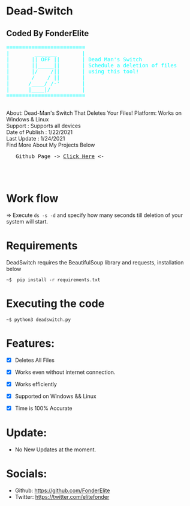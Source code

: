 # Dead-Switch
## Coded By FonderElite
<pre style="color:cyan">
=========================
|        _______        |
|       || OFF ||       | Dead Man's Switch 
|       ||_____||       | Schedule a deletion of files
|       |/    /||       | using this tool!
|       /    / ||       |
|      /____/ /-'       |
|      |____|/          |
=========================
     </pre>
About: Dead-Man's Switch That Deletes Your Files!
Platform: Works on Windows & Linux<br>
Support : Supports all devices <br>
Date of Publish : 1/22/2021<br>
Last Update : 1/24/2021 <br>
Find More About My Projects Below<br>
<pre>   Github Page -> <a href="https://github.com/FonderElite">Click Here</a> <- </pre><br><br>


# Work flow
=> Execute ```ds -s -d``` and specify how many seconds
till deletion of your system will start.

# Requirements 

DeadSwitch requires the BeautifulSoup library and requests, installation below

    ~$  pip install -r requirements.txt

# Executing the code

    ~$ python3 deadswitch.py

# Features:
- [x] Deletes All Files
- [x] Works even without internet connection.
- [x] Works efficiently
- [x] Supported on Windows && Linux
- [x] Time is 100% Accurate


# Update:
* No New Updates at the moment.
# Socials:
* Github: https://github.com/FonderElite
* Twitter: https://twitter.com/elitefonder
